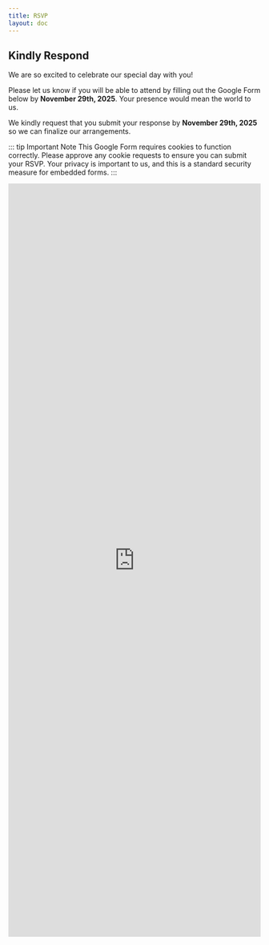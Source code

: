 ```yaml
---
title: RSVP
layout: doc
---
```


## Kindly Respond

We are so excited to celebrate our special day with you!

Please let us know if you will be able to attend by filling out the Google Form below by **November 29th, 2025**. Your presence would mean the world to us.

We kindly request that you submit your response by **November 29th, 2025** so we can finalize our arrangements.

::: tip Important Note
This Google Form requires cookies to function correctly. Please approve any cookie requests to ensure you can submit your RSVP. Your privacy is important to us, and this is a standard security measure for embedded forms.
:::

<iframe src="https://docs.google.com/forms/d/e/1FAIpQLSc_ClCpEs5ybKZjQmJ8qLgbppD_9QCslDQXcabpEeNPAqxuAA/viewform?embedded=true" width="100%" height="1505" frameborder="0" marginheight="0" marginwidth="0">Loading…</iframe>
